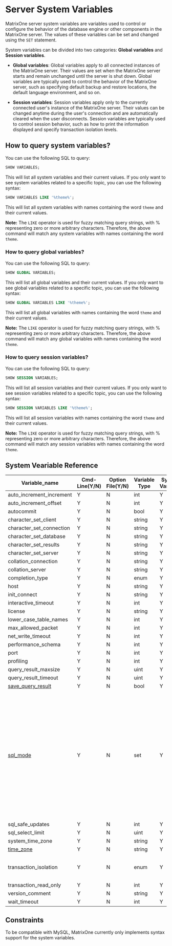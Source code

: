 # Server System Variables

MatrixOne server system variables are variables used to control or configure the behavior of the database engine or other components in the MatrixOne server. The values of these variables can be set and changed using the `SET` statement.

System variables can be divided into two categories: **Global variables** and **Session variables**.

- **Global variables**: Global variables apply to all connected instances of the MatrixOne server. Their values are set when the MatrixOne server starts and remain unchanged until the server is shut down. Global variables are typically used to control the behavior of the MatrixOne server, such as specifying default backup and restore locations, the default language environment, and so on.

- **Session variables**: Session variables apply only to the currently connected user's instance of the MatrixOne server. Their values can be changed anytime during the user's connection and are automatically cleared when the user disconnects. Session variables are typically used to control session behavior, such as how to print the information displayed and specify transaction isolation levels.

## How to query system variables?

You can use the following SQL to query:

```sql
SHOW VARIABLES;
```

This will list all system variables and their current values. If you only want to see system variables related to a specific topic, you can use the following syntax:

```sql
SHOW VARIABLES LIKE '%theme%';
```

This will list all system variables with names containing the word `theme` and their current values.

__Note:__ The `LIKE` operator is used for fuzzy matching query strings, with % representing zero or more arbitrary characters. Therefore, the above command will match any system variables with names containing the word `theme`.

### How to query global variables?

You can use the following SQL to query:

```sql
SHOW GLOBAL VARIABLES;
```

This will list all global variables and their current values. If you only want to see global variables related to a specific topic, you can use the following syntax:

```sql
SHOW GLOBAL VARIABLES LIKE '%theme%';
```

This will list all global variables with names containing the word `theme` and their current values.

__Note:__ The `LIKE` operator is used for fuzzy matching query strings, with % representing zero or more arbitrary characters. Therefore, the above command will match any global variables with names containing the word `theme`.

### How to query session variables?

You can use the following SQL to query:

```sql
SHOW SESSION VARIABLES;
```

This will list all session variables and their current values. If you only want to see session variables related to a specific topic, you can use the following syntax:

```sql
SHOW SESSION VARIABLES LIKE '%theme%';
```

This will list all session variables with names containing the word `theme` and their current values.

__Note:__ The `LIKE` operator is used for fuzzy matching query strings, with % representing zero or more arbitrary characters. Therefore, the above command will match any session variables with names containing the word `theme`.

## System Veariable Reference

| Variable_name | Cmd-Line(Y/N) | Option File(Y/N) | Variable Type | System Var(Y/N) | Var Scope(Global/Both/Session) | Dynamic(Y/N) | Default Value | Optional value |
| --- | --- | --- | --- | --- | --- | --- | --- | --- |
| auto_increment_increment | Y | N | int | Y | Both | Y | 1 | 1-65535 |
| auto_increment_offset | Y | N | int | Y | Both | Y | 1 | 1-65535 |
| autocommit | Y | N | bool | Y | Both | Y | TRUE | FALSE |
| character_set_client | Y | N | string | Y | Both | Y | "utf8mb4" |  |
| character_set_connection | Y | N | string | Y | Both | Y | "utf8mb4" |  |
| character_set_database | Y | N | string | Y | Both | Y | "utf8mb4" |  |
| character_set_results | Y | N | string | Y | Both | Y | "utf8mb4" |  |
| character_set_server | Y | N | string | Y | Both | Y | "utf8mb4" |  |
| collation_connection | Y | N | string | Y | Both | Y | "default" |  |
| collation_server | Y | N | string | Y | Both | Y | "utf8mb4_bin" |  |
| completion_type | Y | N | enum | Y | Both | Y | "NO_CHAIN" | "NO_CHAIN","CHAIN", "RELEASE" |
| host | Y | N | string | Y | Both | N | "0.0.0.0" |  |
| init_connect | Y | N | string | Y | Both | Y | "" |  |
| interactive_timeout | Y | N | int | Y | Both | Y | 28800 | 1-31536000 |
| license | Y | N | string | Y | Both | N | "APACHE" |  |
| lower_case_table_names | Y | N | int | Y | Both | N | 1 | 0-2 |
| max_allowed_packet | Y | N | int | Y | Both | Y | 16777216 | 1024-1073741824 |
| net_write_timeout | Y | N | int | Y | Both | Y | 60 | 1-31536000 |
| performance_schema | Y | N | int | Y | Both | Y | 0 | 0-1 |
| port | Y | N | int | Y | Both | N | 6001 | 0-65535 |
| profiling | Y | N | int | Y | Both | Y | 0 | 0-1 |
| query_result_maxsize | Y | N | uint | Y | Both | Y | 100 | 0-18446744073709551615 |
| query_result_timeout | Y | N | uint | Y | Both | Y | 24 | 0-18446744073709551615 |
| [save_query_result](save_query_result.md) | Y | N | bool | Y | Both | Y | FALSE | TRUE |
| [sql_mode](sql-mode.md) | Y | N | set | Y | Both | Y | "ONLY_FULL_GROUP_BY,<br>STRICT_TRANS_TABLES,<br>NO_ZERO_IN_DATE,<br>NO_ZERO_DATE,<br>ERROR_FOR_DIVISION_BY_ZERO,<br>NO_ENGINE_SUBSTITUTION" | "ANSI", "TRADITIONAL", "ALLOW_INVALID_DATES", "ANSI_QUOTES", "ERROR_FOR_DIVISION_BY_ZERO", "HIGH_NOT_PRECEDENCE", "IGNORE_SPACE", "NO_AUTO_VALUE_ON_ZERO", "NO_BACKSLASH_ESCAPES", "NO_DIR_IN_CREATE", "NO_ENGINE_SUBSTITUTION", "NO_UNSIGNED_SUBTRACTION", "NO_ZERO_DATE", "NO_ZERO_IN_DATE", "ONLY_FULL_GROUP_BY", "PAD_CHAR_TO_FULL_LENGTH", "PIPES_AS_CONCAT", "REAL_AS_FLOAT", "STRICT_ALL_TABLES", "STRICT_TRANS_TABLES", "TIME_TRUNCATE_FRACTIONAL" |
| sql_safe_updates | Y | N | int | Y | Both | Y | 0 | 0-1 |
| sql_select_limit | Y | N | uint | Y | Both | Y | 18446744073709551615 |  0-18446744073709551615 |
| system_time_zone | Y | N | string | Y | Both | N | "" |  |
| [time_zone](timezone.md) | Y | N | string | Y | Both | N | "SYSTEM" |  |
| transaction_isolation | Y | N | enum | Y | Both | Y | "REPEATABLE-READ" | "READ-UNCOMMITTED", "READ-COMMITTED", "REPEATABLE-READ","REPEATABLE-READ", "SERIALIZABLE" |
| transaction_read_only | Y | N | int | Y | Both | Y | 0 | 0-1 |
| version_comment | Y | N | string | Y | Both | N | "MatrixOne" |  |
| wait_timeout | Y | N | int | Y | Both | Y | 28800 |  1-2147483 |

## Constraints

To be compatible with MySQL, MatrixOne currently only implements syntax support for the system variables.
